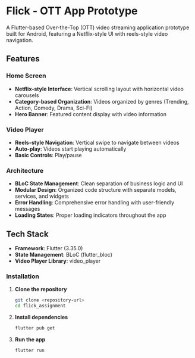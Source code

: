 # Flick - OTT App Prototype

A Flutter-based Over-the-Top (OTT) video streaming application prototype built for Android, featuring a Netflix-style UI with reels-style video navigation.

## Features

### Home Screen
- **Netflix-style Interface**: Vertical scrolling layout with horizontal video carousels
- **Category-based Organization**: Videos organized by genres (Trending, Action, Comedy, Drama, Sci-Fi)
- **Hero Banner**: Featured content display with video information

### Video Player
- **Reels-style Navigation**: Vertical swipe to navigate between videos
- **Auto-play**: Videos start playing automatically
- **Basic Controls**: Play/pause

### Architecture
- **BLoC State Management**: Clean separation of business logic and UI
- **Modular Design**: Organized code structure with separate models, services, and widgets
- **Error Handling**: Comprehensive error handling with user-friendly messages
- **Loading States**: Proper loading indicators throughout the app

## Tech Stack

- **Framework**: Flutter (3.35.0)
- **State Management**: BLoC (flutter_bloc)
- **Video Player Library**: video_player


### Installation

1. **Clone the repository**
   ```bash
   git clone <repository-url>
   cd flick_assignment
   ```

2. **Install dependencies**
   ```bash
   flutter pub get
   ```

3. **Run the app**
   ```bash
   flutter run
   ```
